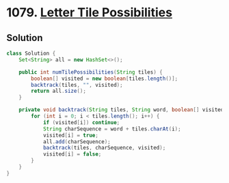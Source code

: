 # 1079. [Letter Tile Possibilities](https://leetcode.com/problems/letter-tile-possibilities/description/?envType=daily-question&envId=2025-02-17)

## Solution

```java
class Solution {
    Set<String> all = new HashSet<>();

    public int numTilePossibilities(String tiles) {
        boolean[] visited = new boolean[tiles.length()];
        backtrack(tiles, "", visited);
        return all.size();
    }

    private void backtrack(String tiles, String word, boolean[] visited) {
        for (int i = 0; i < tiles.length(); i++) {
            if (visited[i]) continue;
            String charSequence = word + tiles.charAt(i);
            visited[i] = true;
            all.add(charSequence);
            backtrack(tiles, charSequence, visited);
            visited[i] = false;
        }
    }
}
```
